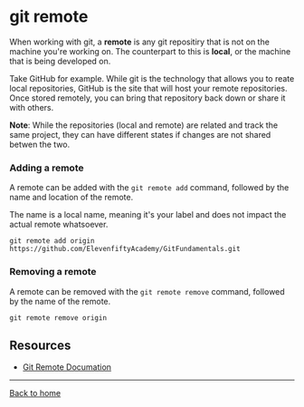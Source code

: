 # git remote

When working with git, a **remote** is any git repositiry that is not on the machine you're working on. The counterpart to this is **local**, or the machine that is being developed on.

Take GitHub for example. While git is the technology that allows you to reate local repositories, GitHub is the site that will host your remote repositories. Once stored remotely, you can bring that repository back down or share it with others.

**Note**: While the repositories (local and remote) are related and track the same project, they can have different states if changes are not shared betwen the two.

### Adding a remote

A remote can be added with the `git remote add` command, followed by the name and location of the remote.

The name is a local name, meaning it's your label and does not impact the actual remote whatsoever.

```
git remote add origin https://github.com/ElevenfiftyAcademy/GitFundamentals.git
```

### Removing a remote

A remote can be removed with the `git remote remove` command, followed by the name of the remote.

```
git remote remove origin
```

## Resources

- [Git Remote Documation](https://git-scm.com/docs/git-remote)

---

[Back to home](..README.md)